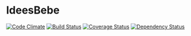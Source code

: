 IdeesBebe
=========
[![Code Climate](https://codeclimate.com/github/AlexKtf/IdeesBebe.png)](https://codeclimate.com/github/AlexKtf/IdeesBebe)
[![Build Status](https://travis-ci.org/AlexKtf/IdeesBebe.png)](https://travis-ci.org/AlexKtf/IdeesBebe)
[![Coverage Status](https://coveralls.io/repos/AlexKtf/IdeesBebe/badge.png?branch=master)](https://coveralls.io/r/AlexKtf/IdeesBebe?branch=master)
[![Dependency Status](https://gemnasium.com/AlexKtf/IdeesBebe.png)](https://gemnasium.com/AlexKtf/IdeesBebe)
